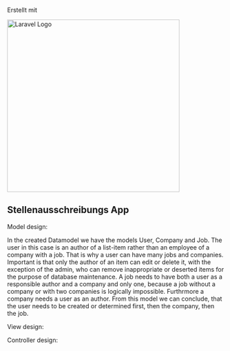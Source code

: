 Erstellt mit
<p align="left"><a href="https://laravel.com" target="_blank"><img src="https://raw.githubusercontent.com/laravel/art/master/logo-lockup/5%20SVG/2%20CMYK/1%20Full%20Color/laravel-logolockup-cmyk-red.svg" width="400" alt="Laravel Logo"></a></p>

## Stellenausschreibungs App

Model design:

In the created Datamodel we have the models User, Company and Job. The user in this case is an author of a list-item rather than an employee of a company with a job. That is why a user can have many jobs and companies. Important is that only the author of an item can edit or delete it, with the exception of the admin, who can remove inappropriate or deserted items for the purpose of database maintenance.
A job needs to have both a user as a responsible author and a company and only one, because a job without a company or with two companies is logically impossible. Furthrmore a company needs a user as an author. From this model we can conclude, that the user needs to be created or determined first, then the company, then the job.

View design:

Controller design:
